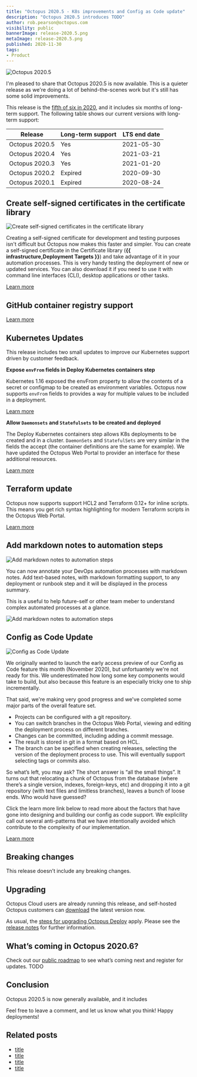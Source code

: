 ```yaml
---
title: "Octopus 2020.5 - K8s improvements and Config as Code update"
description: "Octopus 2020.5 introduces TODO"
author: rob.pearson@octopus.com
visibility: public
bannerImage: release-2020.5.png
metaImage: release-2020.5.png
published: 2020-11-30
tags:
- Product
---
```


![Octopus 2020.5](release-2020.5.png)

I'm pleased to share that Octopus 2020.5 is now available. This is a quieter release as we're doing a lot of behind-the-scenes work but it's still has some solid improvements.

This release is the [fifth of six in 2020](/blog/2020-03/releases-and-lts/index.md), and it includes six months of long-term support. The following table shows our current versions with long-term support:

| Release               | Long-term support  | LTS end date |
| --------------------- | ------------------ | ------------ |
| Octopus 2020.5        | Yes                | 2021-05-30   |
| Octopus 2020.4        | Yes                | 2021-03-21   |
| Octopus 2020.3        | Yes                | 2021-01-20   |
| Octopus 2020.2        | Expired            | 2020-09-30   |
| Octopus 2020.1        | Expired            | 2020-08-24   |


## Create self-signed certificates in the certificate library 

![Create self-signed certificates in the certificate library ](self-signed-certificates.png)

Creating a self-signed certificate for development and testing purposes isn't difficult but Octopus now makes this faster and simpler. You can create a self-signed certificate in the Certificate library (**{{ infrastructure,Deployment Targets }}**) and take advantage of it in your automation processes. This is very handy testing the deployment of new or updated services. You can also download it if you need to use it with command line interfaces (CLI), desktop applications or other tasks.

[Learn more](https://octopus.com/docs/deployment-examples/certificates)

## GitHub container registry support 



[Learn more](https://github.com/octopusdeploy/issues/issues/6567)

## Kubernetes Updates

This release includes two small updates to improve our Kubernetes support driven by customer feedback.

**Expose `envFrom` fields in Deploy Kubernetes containers step**

Kubernetes 1.16 exposed the envFrom property to allow the contents of a secret or configmap to be created as environment variables. Octopus now supports `envFrom` fields to provides a way for multiple values to be included in a deployment.

[Learn more](/blog/2020-12/k8s-envfrom/index.md)  
  
**Allow `Daemonsets` and `Statefulsets` to be created and deployed**

The Deploy Kubernetes containers step allows K8s deployments to be created and in a cluster. `DaemonSets` and `StatefulSets` are very similar in the fields the accept (the container definitions are the same for example). We have updated the Octopus Web Portal to provider an interface for these additional resources.

[Learn more](https://github.com/octopusdeploy/issues/issues/6551)

## Terraform update

Octopus now supports support HCL2 and Terraform 0.12+ for inline scripts. This means you get rich syntax highlighting for modern Terraform scripts in the Octopus Web Portal.

[Learn more](https://github.com/octopusdeploy/issues/issues/6562)

## Add markdown notes to automation steps

![Add markdown notes to automation steps](automation-step-notes.png)

You can now annotate your DevOps automation processes with markdown notes. Add text-based notes, with markdown formatting support, to any deployment or runbook step and it will be displayed in the process summary.

This is a useful to help future-self or other team meber to understand complex automated processes at a glance.

![Add markdown notes to automation steps](https://github.com/octopusdeploy/issues/issues/6608)

## Config as Code Update

![Config as Code Update](branch-switcher.png)

We originally wanted to launch the early access preview of our Config as Code feature this month (November 2020), but unfortuantely we're not ready for this. We underestimated how long some key components would take to build, but also because this feature is an especially tricky one to ship incrementally.

That said, we're making very good progress and we've completed some major parts of the overall feature set.
* Projects can be configured with a git repository.
* You can switch branches in the Octopus Web Portal, viewing and editing the deployment process on different branches.
* Changes can be committed, including adding a commit message.
* The result is stored in git in a format based on HCL.
* The branch can be specified when creating releases, selecting the version of the deployment process to use. This will eventually support selecting tags or commits also.

So what’s left, you may ask? The short answer is “all the small things”. It turns out that relocating a chunk of Octopus from the database (where there’s a single version, indexes, foreign-keys, etc) and dropping it into a git repository (with text files and limitless branches), leaves a bunch of loose ends. Who would have guessed? 

Click the learn more link below to read more about the factors that have gone into designing and building our config as code support. We explicility call out several anti-patterns that we have intentionally avoided which contribute to the complexity of our implementation. 

[Learn more](/blog/2020-11/shaping-config-as-code/index.md)

## Breaking changes

This release doesn’t include any breaking changes.

## Upgrading

Octopus Cloud users are already running this release, and self-hosted Octopus customers can [download](https://octopus.com/downloads/2020.5.0) the latest version now.  

As usual, the [steps for upgrading Octopus Deploy](https://octopus.com/docs/administration/upgrading) apply. Please see the [release notes](https://octopus.com/downloads/compare?to=2020.5.0) for further information.

## What’s coming in Octopus 2020.6?

Check out our [public roadmap](https://octopus.com/roadmap) to see what’s coming next and register for updates. TODO

## Conclusion

Octopus 2020.5 is now generally available, and it includes 


Feel free to leave a comment, and let us know what you think! Happy deployments!

## Related posts

* [title](/blog/2020-12/title/index.md)
* [title](/blog/2020-12/title/index.md)
* [title](/blog/2020-12/title/index.md)
* [title](/blog/2020-12/title/index.md)
